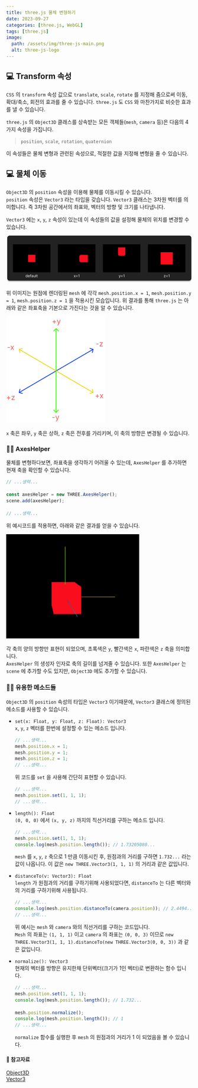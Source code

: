 ```yaml
---
title: three.js 물체 변형하기
date: 2023-09-27
categories: [three.js, WebGL]
tags: [three.js]
image:
  path: /assets/img/three-js-main.png
  alt: three-js-logo
---
```


## 💻 Transform 속성

`CSS` 의 `transform` 속성 값으로 `translate`, `scale`, `rotate` 를 지정해 줌으로써 이동, 확대/축소, 회전의 효과를 줄 수 있습니다.
`three.js` 도 `CSS` 와 마찬가지로 비슷한 효과를 낼 수 있습니다.

`three.js` 의 `Object3D` 클래스를 상속받는 모든 객체들(`mesh`, `camera` 등)은 다음의 4가지 속성을 가집니다.

> `position`, `scale`, `rotation`, `quaternion`

이 속성들은 물체 변형과 관련된 속성으로, 적절한 값을 지정해 변형을 줄 수 있습니다.

## 💻 물체 이동

`Object3D` 의 `position` 속성을 이용해 물체를 이동시킬 수 있습니다.  
`position` 속성은 `Vector3` 라는 타입을 갖습니다. `Vector3` 클래스는 3차원 벡터를 의미합니다. 즉 3차원 공간에서의 좌표와, 벡터의 방향 및 크기를 나타냅니다.

`Vector3` 에는 `x`, `y`, `z` 속성이 있는데 이 속성들의 값을 설정해 물체의 위치를 변경할 수 있습니다.

![position-1](/assets/img/three-js-transform/position-1.png)

위 이미지는 원점에 렌더링된 `mesh` 에 각각 `mesh.position.x = 1`, `mesh.position.y = 1`, `mesh.position.z = 1` 을 적용시킨 모습입니다. 위 결과를 통해 `three.js` 는 아래와 같은 좌표축을 기본으로 가진다는 것을 알 수 있습니다.

![colored-coordinate-axis](/assets/img/three-js-transform/colored-coordinate-axis.png)

`x` 축은 좌우, `y` 축은 상하, `z` 축은 전후를 가리키며, 이 축의 방향은 변경될 수 있습니다.

### 👨‍💻 AxesHelper

물체를 변형하다보면, 좌표축을 생각하기 어려울 수 있는데, `AxesHelper` 를 추가하면 현재 축을 확인할 수 있습니다.

```javascript
// ...생략...

const axesHelper = new THREE.AxesHelper();
scene.add(axesHelper);

// ...생략...
```

위 예시코드를 적용하면, 아래와 같은 결과를 얻을 수 있습니다.

![axes-helper-1](/assets/img/three-js-transform/axes-helper-1.png)

각 축의 양의 방향만 표현이 되었으며, 초록색은 `y`, 빨간색은 `x`, 파란색은 `z` 축을 의미합니다.  
`AxesHelper` 의 생성자 인자로 축의 길이를 넘겨줄 수 있습니다. 또한 `AxesHelper` 는 `scene` 에 추가할 수도 있지만, `Object3D` 에도 추가할 수 있습니다.

### 👨‍💻 유용한 메소드들

`Object3D` 의 `position` 속성의 타입은 `Vector3` 이기때문에, `Vector3` 클래스에 정의된 메소드를 사용할 수 있습니다.

- `set(x: Float, y: Float, z: Float): Vector3`  
  `x`, `y`, `z` 벡터를 한번에 설정할 수 있는 메소드 입니다.

  ```javascript
  // ...생략...
  mesh.position.x = 1;
  mesh.position.y = 1;
  mesh.position.z = 1;
  // ...생략...
  ```

  위 코드를 `set` 을 사용해 간단히 표현할 수 있습니다.

  ```javascript
  // ...생략...
  mesh.position.set(1, 1, 1);
  // ...생략...
  ```

- `length(): Float`  
  `(0, 0, 0)` 에서 `(x, y, z)` 까지의 직선거리를 구하는 메소드 입니다.

  ```javascript
  // ...생략...
  mesh.position.set(1, 1, 1);
  console.log(mesh.position.length()); // 1.73205080...
  ```

  `mesh` 를 `x`, `y`, `z` 축으로 1 만큼 이동시킨 후, 원점과의 거리를 구하면 `1.732...` 라는 값이 나옵니다.
  이 값은 `new THREE.Vector3(1, 1, 1)` 의 거리과 같은 값입니다.

- `distanceTo(v: Vector3): Float`  
  `length` 가 원점과의 거리를 구하기위해 사용되었다면, `distanceTo` 는 다른 벡터와의 거리를 구하기위해 사용됩니다.

  ```javascript
  // ...생략...
  console.log(mesh.position.distanceTo(camera.position)); // 2.4494...
  // ...생략...
  ```

  위 예시는 `mesh` 와 `camera` 와의 직선거리를 구하는 코드입니다.  
   `Mesh` 의 좌표는 `(1, 1, 1)` 이고 `camera` 의 좌표는 `(0, 0, 3)` 이므로 `new THREE.Vector3(1, 1, 1).distanceTo(new THREE.Vector3(0, 0, 3))` 과 같은 값입니다.

- `normalize(): Vector3`  
  현재의 벡터를 방향은 유지한채 단위벡터(크기가 1인 벡터)로 변환하는 함수 입니다.

  ```javascript
  // ...생략...
  mesh.position.set(1, 1, 1);
  console.log(mesh.position.length()); // 1.732...

  mesh.position.normalize();
  console.log(mesh.position.length()); // 1
  // ...생략...
  ```

  `normalize` 함수를 실행한 후 `mesh` 의 원점과의 거리가 1 이 되었음을 볼 수 있습니다.

#### 📔 참고자료

[Object3D](https://threejs.org/docs/#api/en/core/Object3D)  
[Vector3](https://threejs.org/docs/index.html#api/en/math/Vector3)
